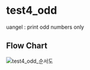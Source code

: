 # test4_odd
uangel : print odd numbers only

## Flow Chart
![test4_odd_순서도](https://user-images.githubusercontent.com/37236920/90713594-a363cd80-e2e0-11ea-9324-bb816c6a84b4.png)
